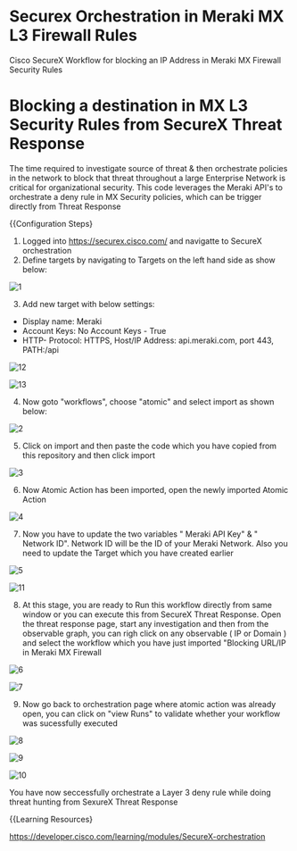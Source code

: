 # Securex Orchestration in Meraki MX L3 Firewall Rules

Cisco SecureX Workflow for blocking an IP Address in Meraki MX Firewall Security Rules

# Blocking a destination in MX L3 Security Rules from SecureX Threat Response

The time required to investigate source of threat & then orchestrate policies in the network to block that threat throughout a large Enterprise Network is critical for organizational security. This code leverages the Meraki API's to orchestrate a deny rule in MX Security policies, which can be trigger directly from Threat Response


{{Configuration Steps}

1) Logged into https://securex.cisco.com/ and navigatte to SecureX orchestration
2) Define targets by navigating to Targets on the left hand side as show below:

![1](https://user-images.githubusercontent.com/86117124/122742851-bb71f800-d2c9-11eb-8ab1-09cabf632339.png)

3) Add new target with below settings:

- Display name: Meraki
- Account Keys: No Account Keys - True
- HTTP- Protocol: HTTPS, Host/IP Address: api.meraki.com, port 443, PATH:/api

![12](https://user-images.githubusercontent.com/86117124/122756621-fed46280-d2d9-11eb-9b36-b3f0b1b78ad1.png)

![13](https://user-images.githubusercontent.com/86117124/122756629-0267e980-d2da-11eb-9e4c-38ad311e4b7a.png)

4) Now goto "workflows", choose "atomic" and select import as shown below:

![2](https://user-images.githubusercontent.com/86117124/122753545-c3d03000-d2d5-11eb-8451-a9a5a20d3bcc.png)

5) Click on import and then paste the code which you have copied from this repository and then click import

![3](https://user-images.githubusercontent.com/86117124/122753560-c92d7a80-d2d5-11eb-93d9-71db401edf23.png)

6) Now Atomic Action has been imported, open the newly imported Atomic Action

![4](https://user-images.githubusercontent.com/86117124/122753569-cdf22e80-d2d5-11eb-93b8-626155edcaa9.png)

7) Now you have to update the two variables " Meraki API Key" & " Network ID". Network ID will be the ID of your Meraki Network. Also you need to update the Target which you have created earlier

![5](https://user-images.githubusercontent.com/86117124/122753578-d2b6e280-d2d5-11eb-91b9-1443633537c6.png)

![11](https://user-images.githubusercontent.com/86117124/122755965-19f2a280-d2d9-11eb-9337-1f89959c6ab8.png)

8) At this stage, you are ready to Run this workflow directly from same window or you can execute this from SecureX Threat Response. Open the threat response page, start any investigation and then from the observable graph, you can righ click on any observable ( IP or Domain ) and select the workflow which you have just imported "Blocking URL/IP in Meraki MX Firewall

![6](https://user-images.githubusercontent.com/86117124/122753593-d6e30000-d2d5-11eb-8bc5-6831597cfb3d.png)

![7](https://user-images.githubusercontent.com/86117124/122753609-dc404a80-d2d5-11eb-9aea-4092e17aecb7.png)

9) Now go back to orchestration page where atomic action was already open, you can click on "view Runs" to validate whether your workflow was sucessfully executed

![8](https://user-images.githubusercontent.com/86117124/122753624-e19d9500-d2d5-11eb-96ec-27426ca89a43.png)

![9](https://user-images.githubusercontent.com/86117124/122753638-e5311c00-d2d5-11eb-9e9c-72fcd63955dd.png)

![10](https://user-images.githubusercontent.com/86117124/122753654-e8c4a300-d2d5-11eb-82ec-58a09a2afa06.png)

You have now seccessfully orchestrate a Layer 3 deny rule while doing threat hunting from SexureX Threat Response


{{Learning Resources}

https://developer.cisco.com/learning/modules/SecureX-orchestration
